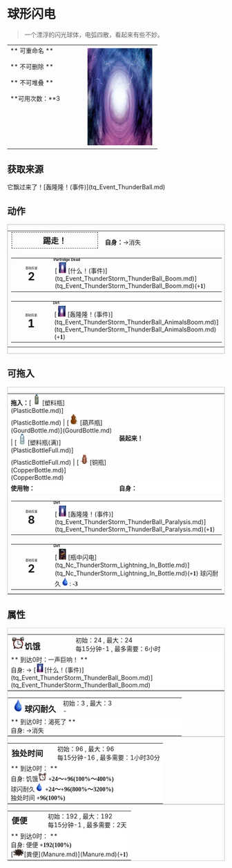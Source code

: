 # 球形闪电  
> 一个漂浮的闪光球体，电弧四散，看起来有些不妙。  
  
<table class="table table-bordered" data-toggle="table"  data-show-header="false"><thead style="display:none"><tr ><th  style="width:50%;text-align:left;vertical-align:top;"  >title</th><th  style="width:50%;text-align:left;vertical-align:top;"  ></th></tr></thead><tr ><td  style="width:50%;text-align:left;vertical-align:top;"  >** 可重命名 **<br><br>** 不可删除 **<br><br>** 不可堆叠 **<br><br>**可用次数：**3</td><td  style="width:50%;text-align:left;vertical-align:top;"  ><div style="float:right; margin:5px"><div class="gamecard" style="width:150px; height:225px;"><a href="tq_Nc_ThunderStorm_ThunderBall.md" style="color:black"><img decoding="async" src="Sprite/tq/Thunder_Ball_1(1).png" class="cardimage" style="max-width:150px;max-height:225px;"><span style="font-size: 25px;">球形闪电</span></a></div></div></td></tr></tbody></table>  
  
## 获取来源  
<div style="display:inline-block"><div class="gamedatalist" style="text-align:left;min-width:200px;min-height:0px;"><div style="display:inline-block"><div style="display:inline-block;vertical-align:middle;">它飘过来了！</div><div style="display:inline-block;vertical-align:middle;">[轰隆隆！(事件)](tq_Event_ThunderBall.md)</div></div></div></div>  
  
## 动作  
<div  style="border:1px solid #BBB"><table><tr><td rowspan="2" style="width:200px;text-align:center;font-size:1.3em;font-weight:bold"><div style="padding:5px;border:1px dashed #333"><div>踢走！</div></div></td><td></td></tr><tr><td><b>自身：</b>→消失</td></tr><tr><td colspan="2"><div style="columns:auto;position:relative;"><div style="display:inline-block;width:100%;break-inside: avoid;border:1px solid #F8F8F8"><table style="margin-bottom:3px;"><tr><td rowspan=2 style="text-align:center" width="80px"><div style="font-size:0.5em">基础权重</div><div style="font-size:1.8em;font-weight:bold">2</div></td><td style="font-size:0.6em;line-height:0.6em;font-weight:bold">Partridge Dead</td></tr><tr><td>[<div style="width:25px;display:inline-block;text-align:center"><img decoding="async" src="Sprite/tq/Thunder_Ball_1(1).png" href="a.md" style="max-width:25px;max-height:25px;"></div>[什么！(事件)](tq_Event_ThunderStorm_ThunderBall_Boom.md)](tq_Event_ThunderStorm_ThunderBall_Boom.md)(<span style="font-family:ui-monospace"><b>+1</b></span>)</td></tr></table></div><div style="display:inline-block;width:100%;break-inside: avoid;border:1px solid #F8F8F8"><table style="margin-bottom:3px;"><tr><td rowspan=2 style="text-align:center" width="80px"><div style="font-size:0.5em">基础权重</div><div style="font-size:1.8em;font-weight:bold">1</div></td><td style="font-size:0.6em;line-height:0.6em;font-weight:bold">Dirt</td></tr><tr><td>[<div style="width:25px;display:inline-block;text-align:center"><img decoding="async" src="Sprite/tq/Thunder_Ball_1(1).png" href="a.md" style="max-width:25px;max-height:25px;"></div>[轰隆隆！(事件)](tq_Event_ThunderStorm_ThunderBall_AnimalsBoom.md)](tq_Event_ThunderStorm_ThunderBall_AnimalsBoom.md)(<span style="font-family:ui-monospace"><b>+1</b></span>)</td></tr></table></div></div></td></tr></table></div>  
  
  
## 可拖入  
<div  style="border:1px solid #CCC;"><table style="margin-bottom:0px;"><tr><td style="width:40%;text-align:left; background-color:#FEFEFE"><b>拖入：</b>[<div style="width:25px;display:inline-block;text-align:center"><img decoding="async" src="Sprite/PlasticBottleDirty.png" href="a.md" style="max-width:25px;max-height:25px;"></div>[塑料瓶](PlasticBottle.md)](PlasticBottle.md) | [<div style="width:25px;display:inline-block;text-align:center"><img decoding="async" src="Sprite/GourdBottle.png" href="a.md" style="max-width:25px;max-height:25px;"></div>[葫芦瓶](GourdBottle.md)](GourdBottle.md) | [<div style="width:25px;display:inline-block;text-align:center"><img decoding="async" src="Sprite/PlasticBottle.png" href="a.md" style="max-width:25px;max-height:25px;"></div>[塑料瓶(满)](PlasticBottleFull.md)](PlasticBottleFull.md) | [<div style="width:25px;display:inline-block;text-align:center"><img decoding="async" src="Sprite/CopperBottle.png" href="a.md" style="max-width:25px;max-height:25px;"></div>[铜瓶](CopperBottle.md)](CopperBottle.md)</td><td style="width:40%;font-size:1em;font-weight:bold;background-color:#FEFEFE">装起来！  </td></tr><tr style="background-color:#FFFFFF"><td style=""><b>使用物：</b></td><td style=""><b>自身：</b></td></tr><tr><td colspan="2"><div style="columns:auto;position:relative;"><div style="display:inline-block;width:100%;break-inside: avoid;border:1px solid #F8F8F8"><table style="margin-bottom:3px;"><tr><td rowspan=2 style="text-align:center" width="80px"><div style="font-size:0.5em">基础权重</div><div style="font-size:1.8em;font-weight:bold">8</div></td><td style="font-size:0.6em;line-height:0.6em;font-weight:bold">Dirt</td></tr><tr><td>[<div style="width:25px;display:inline-block;text-align:center"><img decoding="async" src="Sprite/tq/Thunder_Ball_1(1).png" href="a.md" style="max-width:25px;max-height:25px;"></div>[轰隆隆！(事件)](tq_Event_ThunderStorm_ThunderBall_Paralysis.md)](tq_Event_ThunderStorm_ThunderBall_Paralysis.md)(<span style="font-family:ui-monospace"><b>+1</b></span>)</td></tr></table></div><div style="display:inline-block;width:100%;break-inside: avoid;border:1px solid #F8F8F8"><table style="margin-bottom:3px;"><tr><td rowspan=2 style="text-align:center" width="80px"><div style="font-size:0.5em">基础权重</div><div style="font-size:1.8em;font-weight:bold">2</div></td><td style="font-size:0.6em;line-height:0.6em;font-weight:bold">Dirt</td></tr><tr><td>[<div style="width:25px;display:inline-block;text-align:center"><img decoding="async" src="Sprite/tq/ThunderBall_Two(2).jpg" href="a.md" style="max-width:25px;max-height:25px;"></div>[瓶中闪电](tq_Nc_ThunderStorm_Lightning_In_Bottle.md)](tq_Nc_ThunderStorm_Lightning_In_Bottle.md)(<span style="font-family:ui-monospace"><b>+1</b></span>) 球闪耐久<div style="width:20px;display:inline-block;text-align:center"><img decoding="async" src="Sprite/Thirst.png" href="a.md" style="max-width:20px;max-height:20px;"></div>: <span style="font-family:ui-monospace"><b><span style="font-family:ui-monospace"><b>-3</b></span></b></span></td></tr></table></div></div></td></tr></table></div>  
  
## 属性   
<div  style="border:1px solid #CCC;"><table style="margin-bottom:0px;"><tr><td style="width:30%;text-align:left; background-color:#FEFEFE;font-size:1.3em;font-weight:bold;"><div style="width:30px;display:inline-block;text-align:center"><img decoding="async" src="Sprite/AlarmClock.png" href="a.md" style="max-width:30px;max-height:30px;"></div>饥饿</td><td style="font-size:1em;background-color:#FEFEFE">初始：24 , 最大：24<br>每15分钟-1 , 最多需要：<font data-toggle="tooltip" data-placement="top" title="24TP">6小时</font></td></tr><tr style="background-color:#FFFFFF"><td colspan=2>** 到达0时：一声巨响！ **<br>自身: → [<div style="width:20px;display:inline-block;text-align:center"><img decoding="async" src="Sprite/tq/Thunder_Ball_1(1).png" href="a.md" style="max-width:20px;max-height:20px;"></div>[什么！(事件)](tq_Event_ThunderStorm_ThunderBall_Boom.md)](tq_Event_ThunderStorm_ThunderBall_Boom.md)</td></tr></table></div>  
<div  style="border:1px solid #CCC;"><table style="margin-bottom:0px;"><tr><td style="width:30%;text-align:left; background-color:#FEFEFE;font-size:1.3em;font-weight:bold;"><div style="width:30px;display:inline-block;text-align:center"><img decoding="async" src="Sprite/Thirst.png" href="a.md" style="max-width:30px;max-height:30px;"></div>球闪耐久</td><td style="font-size:1em;background-color:#FEFEFE">初始：3 , 最大：3<br>-</td></tr><tr style="background-color:#FFFFFF"><td colspan=2>** 到达0时：渴死了 **<br>自身: →消失</td></tr></table></div>  
<div  style="border:1px solid #CCC;"><table style="margin-bottom:0px;"><tr><td style="width:30%;text-align:left; background-color:#FEFEFE;font-size:1.3em;font-weight:bold;">独处时间</td><td style="font-size:1em;background-color:#FEFEFE">初始：96 , 最大：96<br>每15分钟-16 , 最多需要：<font data-toggle="tooltip" data-placement="top" title="6TP">1小时30分</font></td></tr><tr style="background-color:#FFFFFF"><td colspan=2>** 到达0时： **<br>自身: 饥饿<div style="width:20px;display:inline-block;text-align:center"><img decoding="async" src="Sprite/AlarmClock.png" href="a.md" style="max-width:20px;max-height:20px;"></div>  <span style="font-family:ui-monospace"><b>+24～+96(100%～400%)</b></span><br>球闪耐久<div style="width:20px;display:inline-block;text-align:center"><img decoding="async" src="Sprite/Thirst.png" href="a.md" style="max-width:20px;max-height:20px;"></div>  <span style="font-family:ui-monospace"><b>+24～+96(800%～3200%)</b></span><br>独处时间  <span style="font-family:ui-monospace"><b>+96(100%)</b></span></td></tr></table></div>  
<div  style="border:1px solid #CCC;"><table style="margin-bottom:0px;"><tr><td style="width:30%;text-align:left; background-color:#FEFEFE;font-size:1.3em;font-weight:bold;">便便</td><td style="font-size:1em;background-color:#FEFEFE">初始：192 , 最大：192<br>每15分钟-1 , 最多需要：<font data-toggle="tooltip" data-placement="top" title="192TP">2天</font></td></tr><tr style="background-color:#FFFFFF"><td colspan=2>** 到达0时： **<br>自身: 便便  <span style="font-family:ui-monospace"><b>+192(100%)</b></span><br>[<div style="width:25px;display:inline-block;text-align:center"><img decoding="async" src="Sprite/Manure.png" href="a.md" style="max-width:25px;max-height:25px;"></div>[粪便](Manure.md)](Manure.md)(<span style="font-family:ui-monospace"><b>+1</b></span>)</td></tr></table></div>  


<script>document.title="球形闪电 - 卡牌生存百科 Card Survival Wiki";</script>